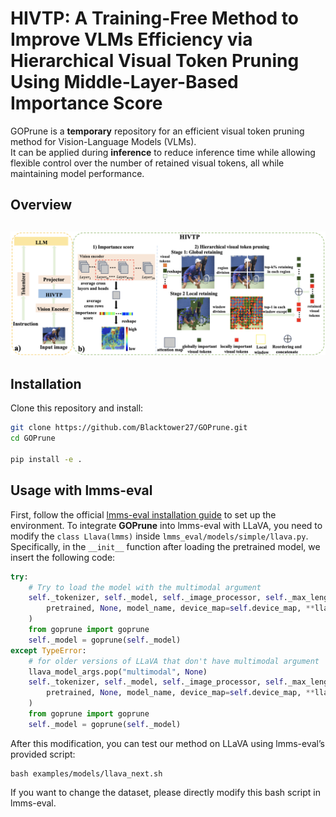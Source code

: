# HIVTP: A Training-Free Method to Improve VLMs Efficiency via Hierarchical Visual Token Pruning Using Middle-Layer-Based Importance Score

GOPrune is a **temporary** repository for an efficient visual token pruning method for Vision-Language Models (VLMs).    
It can be applied during **inference** to reduce inference time while allowing flexible control over the number of retained visual tokens, all while maintaining model performance.
## Overview
![Overview of HIVTP](Framework.png)
---

## Installation

Clone this repository and install:

```bash
git clone https://github.com/Blacktower27/GOPrune.git
cd GOPrune

pip install -e .
```

## Usage with lmms-eval

First, follow the official [lmms-eval installation guide](https://github.com/EvolvingLMMs-Lab/lmms-eval) to set up the environment. To integrate **GOPrune** into lmms-eval with LLaVA, you need to modify the `class Llava(lmms)` inside `lmms_eval/models/simple/llava.py`. Specifically, in the `__init__` function after loading the pretrained model, we insert the following code:

```python
try:
    # Try to load the model with the multimodal argument
    self._tokenizer, self._model, self._image_processor, self._max_length = load_pretrained_model(
        pretrained, None, model_name, device_map=self.device_map, **llava_model_args
    )
    from goprune import goprune
    self._model = goprune(self._model)
except TypeError:
    # for older versions of LLaVA that don't have multimodal argument
    llava_model_args.pop("multimodal", None)
    self._tokenizer, self._model, self._image_processor, self._max_length = load_pretrained_model(
        pretrained, None, model_name, device_map=self.device_map, **llava_model_args
    )
    from goprune import goprune
    self._model = goprune(self._model)
```    
After this modification, you can test our method on LLaVA using lmms-eval’s provided script:
```
bash examples/models/llava_next.sh
```
If you want to change the dataset, please directly modify this bash script in lmms-eval.

